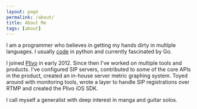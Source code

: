 ```yaml
---
layout: page
permalink: /about/
title: About Me
tags: [about]
---
```


I am a programmer who believes in getting my hands dirty in multiple languages. I usually [code](https://github.com/tsudot) in python and currently fascinated by Go. 

I joined [Plivo](https://plivo.com) in early 2012. Since then I've worked on multiple tools and products. I've configured SIP servers, contributed to some of the core APIs in the product, created an in-house server metric graphing system. Toyed around with monitoring tools, wrote a layer to handle SIP registrations over RTMP and created the Plivo iOS SDK.

I call myself a generalist with deep interest in manga and guitar solos.
